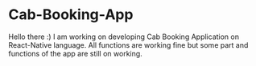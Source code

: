 # Cab-Booking-App
Hello there :)
I am working on developing Cab Booking Application on React-Native language. All functions are working fine but some part and functions of the app are still on working.  
